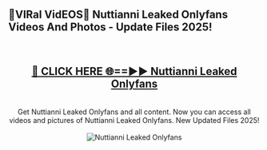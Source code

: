 <h2>🔴VIRal VidEOS🔴 Nuttianni Leaked Onlyfans Videos And Photos - Update Files 2025!</h2>
<br>
<div align="center">
<h2><a href="https://virallinks.top/odZfE0" rel="nofollow">🔴 CLICK HERE 🌐==►► Nuttianni Leaked Onlyfans</a></h2>
<br>
Get Nuttianni Leaked Onlyfans and all content. Now you can access all videos and pictures of Nuttianni Leaked Onlyfans. New Updated Files 2025!
<br>
<br>
<a href="https://virallinks.top/odZfE0" rel="nofollow" data-target="animated-image.originalLink"><img src="https://i.imgur.com/dJHk4Zq.gif)" alt="Nuttianni Leaked Onlyfans" style="max-width: 100%; display: inline-block;" data-target="animated-image.originalImage"></a>
</div>
<br>

